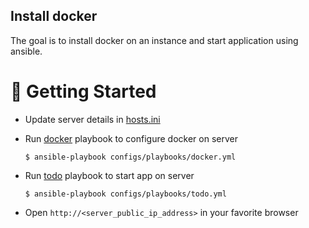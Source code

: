 ## Install docker
The goal is to install docker on an instance and start application using ansible.

# 🚀 Getting Started
- Update server details in [hosts.ini](inventory/hosts.ini)
- Run [docker](playbooks/docker.yml) playbook to configure docker on server

    ```shell
    $ ansible-playbook configs/playbooks/docker.yml
    ```
- Run [todo](playbooks/todo.yml) playbook to start app on server

    ```shell
    $ ansible-playbook configs/playbooks/todo.yml
    ```
- Open `http://<server_public_ip_address>` in your favorite browser
